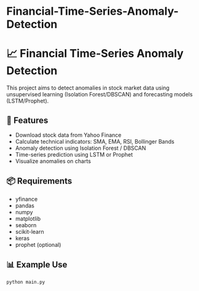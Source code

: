 # Financial-Time-Series-Anomaly-Detection
# 📈 Financial Time-Series Anomaly Detection

This project aims to detect anomalies in stock market data using unsupervised learning (Isolation Forest/DBSCAN) and forecasting models (LSTM/Prophet).

## 💼 Features
- Download stock data from Yahoo Finance
- Calculate technical indicators: SMA, EMA, RSI, Bollinger Bands
- Anomaly detection using Isolation Forest / DBSCAN
- Time-series prediction using LSTM or Prophet
- Visualize anomalies on charts

## 📦 Requirements
- yfinance
- pandas
- numpy
- matplotlib
- seaborn
- scikit-learn
- keras
- prophet (optional)

## 📊 Example Use
```bash
python main.py
